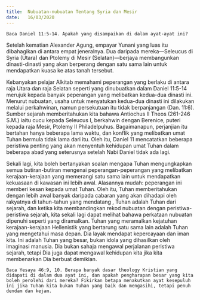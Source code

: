 ```yaml
---
title:  Nubuatan-nubuatan Tentang Syria dan Mesir
date:   16/03/2020
---
```


`Baca Daniel 11:5-14. Apakah yang disampaikan di dalam ayat-ayat ini?`

Setelah kematian Alexander Agung, empayar Yunani yang luas itu dibahagikan di antara empat jeneralnya. Dua daripada mereka—Seleucus di Syria (Utara) dan Ptolemy di Mesir (Selatan)—berjaya membangunkan dinasti-dinasti yang akan berperang dengan satu sama lain untuk mendapatkan kuasa ke atas tanah tersebut.

Kebanyakan pelajar Alkitab memahami peperangan yang berlaku di antara raja Utara dan raja Selatan seperti yang dinubuatkan dalam Daniel 11:5-14 merujuk kepada banyak peperangan yang melibatkan kedua-dua dinasti ini. Menurut nubuatan, usaha untuk menyatukan kedua-dua dinasti ini dilakukan melalui perkahwinan, namun persekutuan itu tidak berpanjangan (Dan. 11:6). Sumber sejarah memberitahukan kita bahawa Antiochus II Theos (261-246 S.M.) iaitu cucu kepada Seleucus I, berkahwin dengan Berenice, puteri kepada raja Mesir, Ptolemy II Philadelpuhus. Bagaimanapun, perjanjian itu bertahan hanya beberapa lama waktu, dan konflik yang melibatkan umat Tuhan bermula tidak lama dari itu. Oleh itu, Daniel 11 mencatatkan beberapa peristiwa penting yang akan menyentuh kehidupan umat Tuhan dalam beberapa abad yang seterusnya setelah Nabi Daniel tidak ada lagi.

Sekali lagi, kita boleh bertanyakan soalan mengapa Tuhan mengungkapkan semua butiran-butiran mengenai peperangan-peperangan yang melibatkan kerajaan-kerajaan yang memerangi satu sama lain untuk mendapatkan kekuasaan di kawasan ini lebih awal. Alasannya mudah: peperangan ini memberi kesan kepada umat Tuhan. Oleh itu, Tuhan memberitahukan dengan lebih awal banyak daripada cabaran yang akan dihadapi oleh rakyatnya di tahun-tahun yang mendatang , Tuhan adalah Tuhan dari sejarah, dan ketika kita membandingkan rekod nubuatan dengan peristiwa-peristiwa sejarah, kita sekali lagi dapat melihat bahawa perkataan nubuatan dipenuhi seperti yang diramalkan. Tuhan yang meramalkan kejatuhan kerajaan-kerajaan Hellenistik yang bertarung satu sama lain adalah Tuhan yang mengetahui masa depan. Dia layak mendapat kepercayaan dan iman kita. Ini adalah Tuhan yang besar, bukan idola yang dihasilkan oleh imaginasi manusia. Dia bukan sahaja mengawal perjalanan peristiwa sejarah, tetapi Dia juga dapat mengawal kehidupan kita jika kita membenarkan Dia berbuat demikian.

`Baca Yesaya 46:9, 10. Berapa banyak dasar theology Kristian yang didapati di dalam dua ayat ini, dan apakah pengharapan besar yang kita boleh perolehi dari mereka? Fikirkan betapa menakutkan ayat kesepuluh ini jika Tuhan kita bukan Tuhan yang baik dan mengasihi, tetapi penuh dendam dan kejam.`